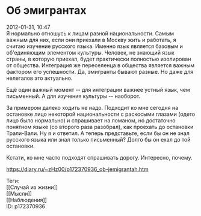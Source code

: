Об эмигрантах
==============

   
 2012-01-31, 10:47   
  Я нормально отношусь к лицам разной национальности. Самым важным для них, если они приехали в Москву жить и работать, я считаю изучение русского языка. Именно язык является базовым и об'единяющим элементом культуры. Человек, не знающий язык страны, в которую приехал, будет практически полностью изолирован от общества. Интеграция же переселенца в общества является важным фактором его успешности. Да, эмигранты бывают разные. Но даже для нелегалов это актуально.   
   
 Ещё один важный момент -- для интеграции важнее устный язык, чем письменный. А для изучения культуры -- наоборот.   
   
 За примером далеко ходить не надо. Подходит ко мне сегодня на остановке лицо некоторой национальности с раскосыми глазами (одето лицо было нормально) и спрашивает на ломаном, но достаточно понятном языке (со второго раза разобрал), как проехать до остановки Трали-Вали. Ну я и ответил. А теперь представьте, если бы он не знал русского языка или знал только письменный? Долго бы он ехал до той остановки.   
   
 Кстати, ко мне часто подходят спрашивать дорогу. Интересно, почему.   
    
 <https://diary.ru/~zHz00/p172370936_ob-jemigrantah.htm>   
   
 Теги:   
 [[Случай из жизни]]   
 [[Мысли]]   
 [[Наблюдения]]   
 ID: p172370936